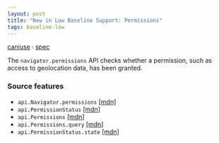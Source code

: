 ```yaml
---
layout: post
title: "New in Low Baseline Support: Permissions"
tags: baseline-low
---
```


[caniuse](https://caniuse.com/?search=permissions) · [spec](https://w3c.github.io/permissions/)

The `navigator.permissions` API checks whether a permission, such as access to geolocation data, has been granted.

### Source features

- ``api.Navigator.permissions`` [[mdn]](https://https://developer.mozilla.org/en-US/search?q=api.Navigator.permissions)
- ``api.PermissionStatus`` [[mdn]](https://https://developer.mozilla.org/en-US/search?q=api.PermissionStatus)
- ``api.Permissions`` [[mdn]](https://https://developer.mozilla.org/en-US/search?q=api.Permissions)
- ``api.Permissions.query`` [[mdn]](https://https://developer.mozilla.org/en-US/search?q=api.Permissions.query)
- ``api.PermissionStatus.state`` [[mdn]](https://https://developer.mozilla.org/en-US/search?q=api.PermissionStatus.state)
